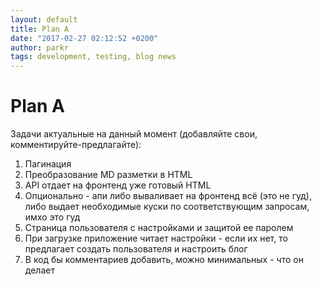 ```yaml
---
layout: default
title: Plan A
date: "2017-02-27 02:12:52 +0200"
author: parkr
tags: development, testing, blog news
---
```

# Plan  A

Задачи актуальные на данный момент (добавляйте свои, комментируйте-предлагайте):

1. Пагинация
2. Преобразование MD разметки в HTML
2. API отдает на фронтенд уже готовый HTML
3. Опционально - апи либо вываливает на фронтенд всё (это не гуд), либо выдает необходимые куски по соответствующим запросам, имхо это гуд
3. Страница пользователя с настройками и защитой ее паролем
4. При загрузке приложение читает настройки - если их нет, то предлагает создать пользователя и настроить блог
5. В код бы комментариев добавить, можно минимальных - что он делает
